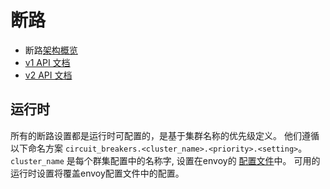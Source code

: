 # 断路

- 断路[架构概览](https://www.envoyproxy.io/docs/envoy/latest/intro/arch_overview/circuit_breaking.html)
- [v1 API 文档](https://www.envoyproxy.io/docs/envoy/latest/api-v1/cluster_manager/cluster_circuit_breakers)
- [v2 API 文档](https://www.envoyproxy.io/docs/envoy/latest/api-v2/api/v2/cluster/circuit_breaker.proto)

## 运行时

所有的断路设置都是运行时可配置的，是基于集群名称的优先级定义。 他们遵循以下命名方案 `circuit_breakers.<cluster_name>.<priority>.<setting>`。 `cluster_name` 是每个群集配置中的名称字, 设置在envoy的 [配置文件](https://www.envoyproxy.io/docs/envoy/latest/api-v1/cluster_manager/cluster.html#config-cluster-manager-cluster-name)中。 可用的运行时设置将覆盖envoy配置文件中的配置。